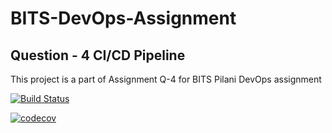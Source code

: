 # BITS-DevOps-Assignment

## Question - 4 CI/CD Pipeline
This project is a part of Assignment Q-4 for BITS Pilani DevOps assignment 

[![Build Status](https://app.travis-ci.com/censorcarnage/BITS-DevOps-Assignment.svg?branch=main)](https://app.travis-ci.com/censorcarnage/BITS-DevOps-Assignment)

[![codecov](https://codecov.io/gh/censorcarnage/BITS-DevOps-Assignment/branch/main/graph/badge.svg?token=LB5B8XRB5B)](https://codecov.io/gh/censorcarnage/BITS-DevOps-Assignment)
